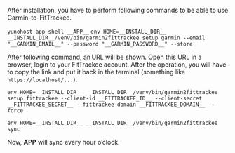 After installation, you have to perform following commands to be able to use Garmin-to-FitTrackee.

``yunohost app shell __APP__``
``env HOME=__INSTALL_DIR__ __INSTALL_DIR__/venv/bin/garmin2fittrackee setup garmin --email "__GARMIN_EMAIL__" --password "__GARMIN_PASSWORD__" --store``

After following command, an URL will be shown. Open this URL in a browser, login to your FitTrackee account. After the operation, you will have to copy the link and put it back in the terminal (something like ``https://localhost/...``).

``env HOME=__INSTALL_DIR__ __INSTALL_DIR__/venv/bin/garmin2fittrackee setup fittrackee --client-id __FITTRACKEE_ID__ --client-secret __FITTRACKEE_SECRET__ --fittrackee-domain __FITTRACKEE_DOMAIN__ --force``

``env HOME=__INSTALL_DIR__ __INSTALL_DIR__/venv/bin/garmin2fittrackee sync``

Now, __APP__ will sync every hour o’clock.
